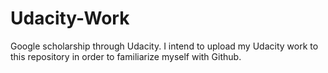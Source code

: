 # Udacity-Work
Google scholarship through Udacity.
I intend to upload my Udacity work to this repository in order to familiarize myself with Github.
